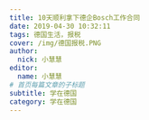 ```yaml
---
title: 10天顺利拿下德企Bosch工作合同
date: 2019-04-30 10:32:11
tags: 德国生活，报税
cover: /img/德国报税.PNG
author: 
  nick: 小慧慧
editor:
  name: 小慧慧
# 首页每篇文章的子标题
subtitle: 学在德国
category: 学在德国
---
```

